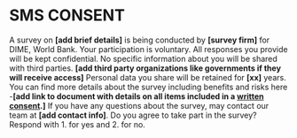 # SMS CONSENT

A survey on **[add brief details]** is being conducted by
**[survey firm]** for DIME, World Bank.
Your participation is voluntary.
All responses you provide will be kept confidential.
No specific information about you will be shared with third parties.
**[add third party organizations like governments if they will
 receive access]**
Personal data you share will be retained for **[xx]** years.
You can find more details about the survey including benefits
and risks here -**[add link to document with
details on all items included in a [written consent](https://github.com/worldbank/dime-standards/blob/consent-updates/dime-research-standards/pillar-1-research-ethics/research-ethics-resources/informed-consent-templates/informed-consent-template-written.md).]**
If you have any questions about the survey,
 may contact our team at **[add contact info]**.
Do you agree to take part in the survey?
Respond with 1. for yes and 2. for no.
